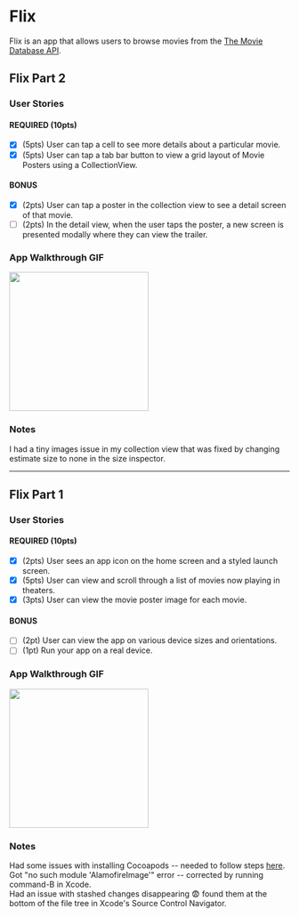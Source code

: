 # Flix

Flix is an app that allows users to browse movies from the [The Movie Database API](http://docs.themoviedb.apiary.io/#).

## Flix Part 2

### User Stories

#### REQUIRED (10pts)
- [x] (5pts) User can tap a cell to see more details about a particular movie.
- [x] (5pts) User can tap a tab bar button to view a grid layout of Movie Posters using a CollectionView.

#### BONUS
- [x] (2pts) User can tap a poster in the collection view to see a detail screen of that movie.
- [ ] (2pts) In the detail view, when the user taps the poster, a new screen is presented modally where they can view the trailer.

### App Walkthrough GIF

<img src="https://media.giphy.com/media/po2ipYu5pvpzx9RyKD/giphy.gif" width=250><br>

### Notes
I had a tiny images issue in my collection view that was fixed by changing estimate size to none in the size inspector.

---

## Flix Part 1

### User Stories

#### REQUIRED (10pts)
- [x] (2pts) User sees an app icon on the home screen and a styled launch screen.
- [x] (5pts) User can view and scroll through a list of movies now playing in theaters.
- [x] (3pts) User can view the movie poster image for each movie.

#### BONUS
- [ ] (2pt) User can view the app on various device sizes and orientations.
- [ ] (1pt) Run your app on a real device.

### App Walkthrough GIF

<img src="https://media.giphy.com/media/kyvp4wgaMz6xZ5OOuK/giphy.gif" width=250><br>

### Notes
Had some issues with installing Cocoapods -- needed to follow steps [here](https://github.com/CocoaPods/CocoaPods/issues/9538#issuecomment-586581623).  
Got "no such module 'AlamofireImage'" error -- corrected by running command-B in Xcode.  
Had an issue with stashed changes disappearing 😨 found them at the bottom of the file tree in Xcode's Source Control Navigator.
